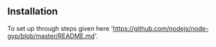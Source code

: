 Installation
------------
To set up through steps given here
'https://github.com/nodejs/node-gyp/blob/master/README.md'.
